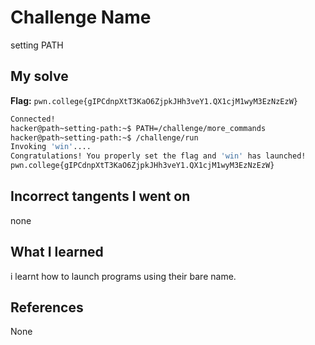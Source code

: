 # Challenge Name
setting PATH

## My solve
**Flag:** `pwn.college{gIPCdnpXtT3KaO6ZjpkJHh3veY1.QX1cjM1wyM3EzNzEzW}`

```bash
Connected!
hacker@path~setting-path:~$ PATH=/challenge/more_commands
hacker@path~setting-path:~$ /challenge/run
Invoking 'win'....
Congratulations! You properly set the flag and 'win' has launched!
pwn.college{gIPCdnpXtT3KaO6ZjpkJHh3veY1.QX1cjM1wyM3EzNzEzW}
```

## Incorrect tangents I went on
none

## What I learned
i learnt how to launch programs using their bare name.

## References 
None
